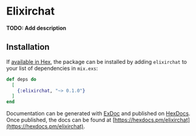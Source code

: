 # Elixirchat

**TODO: Add description**

## Installation

If [available in Hex](https://hex.pm/docs/publish), the package can be installed
by adding `elixirchat` to your list of dependencies in `mix.exs`:

```elixir
def deps do
  [
    {:elixirchat, "~> 0.1.0"}
  ]
end
```

Documentation can be generated with [ExDoc](https://github.com/elixir-lang/ex_doc)
and published on [HexDocs](https://hexdocs.pm). Once published, the docs can
be found at [https://hexdocs.pm/elixirchat](https://hexdocs.pm/elixirchat).

